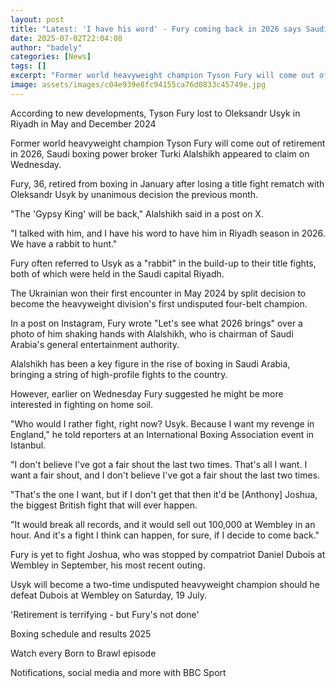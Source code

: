 ```yaml
---
layout: post
title: "Latest: 'I have his word' - Fury coming back in 2026 says Saudi supremo"
date: 2025-07-02T22:04:08
author: "badely"
categories: [News]
tags: []
excerpt: "Former world heavyweight champion Tyson Fury will come out of retirement in 2026, Saudi boxing power broker Turki Alalshikh hints."
image: assets/images/c04e939e8fc94155ca76d0833c45749e.jpg
---
```


According to new developments, Tyson Fury lost to Oleksandr Usyk in Riyadh in May and December 2024

Former world heavyweight champion Tyson Fury will come out of retirement in 2026, Saudi boxing power broker Turki Alalshikh appeared to claim on Wednesday.

Fury, 36, retired from boxing in January after losing a title fight rematch with Oleksandr Usyk by unanimous decision the previous month.

"The 'Gypsy King' will be back," Alalshikh said in a post on X.

"I talked with him, and I have his word to have him in Riyadh season in 2026. We have a rabbit to hunt."

Fury often referred to Usyk as a "rabbit" in the build-up to their title fights, both of which were held in the Saudi capital Riyadh.

The Ukrainian won their first encounter in May 2024 by split decision to become the heavyweight division's first undisputed four-belt champion.

In a post on Instagram, Fury wrote "Let's see what 2026 brings" over a photo of him shaking hands with Alalshikh, who is chairman of Saudi Arabia's general entertainment authority.

Alalshikh has been a key figure in the rise of boxing in Saudi Arabia, bringing a string of high-profile fights to the country.

However, earlier on Wednesday Fury suggested he might be more interested in fighting on home soil.

"Who would I rather fight, right now? Usyk. Because I want my revenge in England," he told reporters at an International Boxing Association event in Istanbul.

"I don't believe I've got a fair shout the last two times. That's all I want. I want a fair shout, and I don't believe I've got a fair shout the last two times.

"That's the one I want, but if I don't get that then it'd be [Anthony] Joshua, the biggest British fight that will ever happen.

"It would break all records, and it would sell out 100,000 at Wembley in an hour. And it's a fight I think can happen, for sure, if I decide to come back."

Fury is yet to fight Joshua, who was stopped by compatriot Daniel Dubois at Wembley in September, his most recent outing.

Usyk will become a two-time undisputed heavyweight champion should he defeat Dubois at Wembley on Saturday, 19 July.

'Retirement is terrifying - but Fury's not done' 

Boxing schedule and results 2025

Watch every Born to Brawl episode

Notifications, social media and more with BBC Sport

